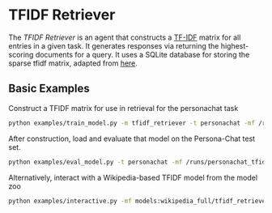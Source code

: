 # TFIDF Retriever
 The *TFIDF Retriever* is an agent that constructs a [TF-IDF](https://en.wikipedia.org/wiki/Tf%E2%80%93idf)
 matrix for all entries in a given task. It generates responses via
 returning the highest-scoring documents for a query. It uses a SQLite database
 for storing the sparse tfidf matrix, adapted from [here](http://github.com/facebookresearch/DrQA/).

 ## Basic Examples
 Construct a TFIDF matrix for use in retrieval for the personachat task
```bash
python examples/train_model.py -m tfidf_retriever -t personachat -mf /runs/personachat_tfidf -dt train:ordered -eps 1
```
 After construction, load and evaluate that model on the Persona-Chat test set.
```bash
python examples/eval_model.py -t personachat -mf /runs/personachat_tfidf -dt test
```

 Alternatively, interact with a Wikipedia-based TFIDF model from the model zoo
 ```bash
 python examples/interactive.py -mf models:wikipedia_full/tfidf_retriever/model
 ```
